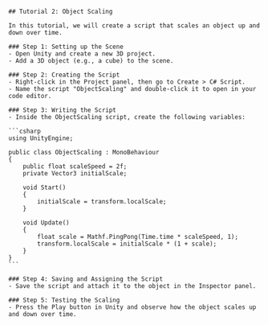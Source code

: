
    ## Tutorial 2: Object Scaling

    In this tutorial, we will create a script that scales an object up and down over time.

    ### Step 1: Setting up the Scene
    - Open Unity and create a new 3D project.
    - Add a 3D object (e.g., a cube) to the scene.

    ### Step 2: Creating the Script
    - Right-click in the Project panel, then go to Create > C# Script.
    - Name the script "ObjectScaling" and double-click it to open in your code editor.

    ### Step 3: Writing the Script
    - Inside the ObjectScaling script, create the following variables:

    ```csharp
    using UnityEngine;

    public class ObjectScaling : MonoBehaviour
    {
        public float scaleSpeed = 2f;
        private Vector3 initialScale;

        void Start()
        {
            initialScale = transform.localScale;
        }

        void Update()
        {
            float scale = Mathf.PingPong(Time.time * scaleSpeed, 1);
            transform.localScale = initialScale * (1 + scale);
        }
    }
    ```

    ### Step 4: Saving and Assigning the Script
    - Save the script and attach it to the object in the Inspector panel.

    ### Step 5: Testing the Scaling
    - Press the Play button in Unity and observe how the object scales up and down over time.
    